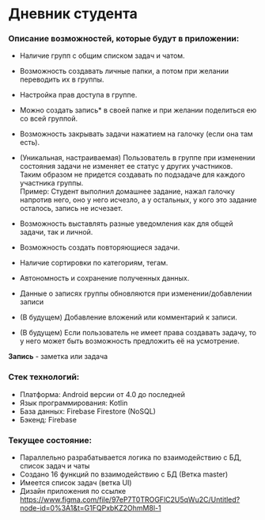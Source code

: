 # Дневник студента<br>
### Описание возможностей, которые будут в приложении:<br>
- Наличие групп с общим списком задач и чатом.

- Возможность создавать личные папки, а потом при желании переводить их в группы.

- Настройка прав доступа в группе.

- Можно создать запись* в своей папке и при желании поделиться ею со всей группой.

- Возможность закрывать задачи нажатием на галочку (если она там есть).

- (Уникальная, настраиваемая) Пользователь в группе при изменении состояния задачи не изменяет ее статус у других участников. <br> 
Таким образом не придется создавать по подзадаче для каждого участника группы. <br>
Пример: Студент выполнил домашнее задание, нажал галочку напротив него, оно у него исчезло, а у остальных, у кого это задание осталось, запись не исчезает.

- Возможность выставлять разные уведомления как для общей задачи, так и личной.

- Возможность создать повторяющиеся задачи.

- Наличие сортировки по категориям, тегам.

- Автономность и сохранение полученных данных.

- Данные о записях группы обновляются при изменении/добавлении записи

- (В будущем) Добавление вложений или комментарий к записи.

- (В будущем) Если пользователь не имеет права создавать задачу, то у него может быть возможность предложить её на усмотрение.


**Запись** - заметка или задача

### Стек технологий:
- Платформа: Android версии от 4.0 до последней
- Язык программирования: Kotlin
- База данных: Firebase Firestore (NoSQL)
- Бэкенд: Firebase

### Текущее состояние:
- Параллельно разрабатывается логика по взаимодействию с БД, список задач и чаты
- Создано 16 функций по взаимодействию с БД (Ветка master)
- Имеется список задач (ветка UI)
- Дизайн приложения по ссылке https://www.figma.com/file/97eP7T0TROGFlC2U5qWu2C/Untitled?node-id=0%3A1&t=G1FQPxbKZ2OhmM8l-1
